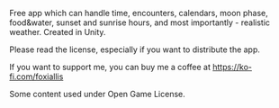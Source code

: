 Free app which can handle time, encounters, calendars, moon phase, food&water, sunset and sunrise hours, 
and most importantly - realistic weather. Created in Unity.

Please read the license, especially if you want to distribute the app.

If you want to support me, you can buy me a coffee at https://ko-fi.com/foxiallis

Some content used under Open Game License.